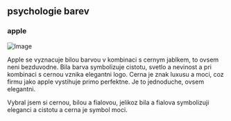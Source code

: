 ## psychologie barev

### apple
![Image](https://www.tailorbrands.com/wp-content/uploads/2021/01/apple_logo_1988.jpg)

Apple se vyznacuje bilou barvou v kombinaci s cernym jablkem, to ovsem neni bezduvodne. Bila barva symbolizuje cistotu, svetlo a nevinost a pri kombinaci s cernou vznika elegantni logo. Cerna je znak luxusu a moci, coz firmu jako apple vystihuje primo perfektne. Je to jednoduche, ovsem elegantni.

Vybral jsem si cernou, bilou a fialovou, jelikoz bila a fialova symbolizuji eleganci a cistotu a cerna je symbol moci.
